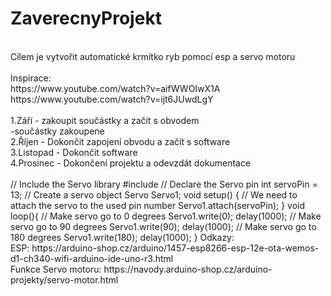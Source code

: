 # ZaverecnyProjekt
<br>
Cílem je vytvořit automatické krmítko ryb pomocí esp a servo motoru<br>

<br>
Inspirace:<br> 
https://www.youtube.com/watch?v=aifWWOIwX1A<br>
https://www.youtube.com/watch?v=ijt6JUwdLgY<br>
<br>
1.Září - zakoupit součástky a začít s obvodem <br>
-součástky zakoupene<br>
2.Říjen - Dokončit zapojení obvodu a začít s software<br>
3.Listopad - Dokončit software<br>
4.Prosinec - Dokončení projektu a odevzdát dokumentace<br>
<br>
// Include the Servo library 
#include <Servo.h> 
// Declare the Servo pin 
int servoPin = 13; 
// Create a servo object 
Servo Servo1; 
void setup() { 
   // We need to attach the servo to the used pin number 
   Servo1.attach(servoPin); 
}
void loop(){ 
   // Make servo go to 0 degrees 
   Servo1.write(0); 
   delay(1000); 
   // Make servo go to 90 degrees 
   Servo1.write(90); 
   delay(1000); 
   // Make servo go to 180 degrees 
   Servo1.write(180); 
   delay(1000); 
}
Odkazy:<br>
ESP: https://arduino-shop.cz/arduino/1457-esp8266-esp-12e-ota-wemos-d1-ch340-wifi-arduino-ide-uno-r3.html<br>
Funkce Servo motoru: https://navody.arduino-shop.cz/arduino-projekty/servo-motor.html


